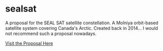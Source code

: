 # sealsat
A proposal for the SEAL SAT satellite constellation. A Molniya orbit-based satellite system covering Canada's Arctic. Created back in 2014... I would not recommend such a proposal nowadays.

[Visit the Proposal Here](https://hypnoseal.github.io/sealsat/)
